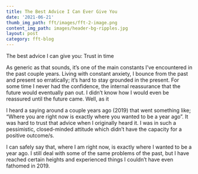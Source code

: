 ```yaml
---
title: The Best Advice I Can Ever Give You
date: '2021-06-21'
thumb_img_path: fft/images/fft-2-image.png
content_img_path: images/header-bg-ripples.jpg
layout: post
category: fft-blog
---
```


  The best advice I can give you: Trust in time
                  
As generic as that sounds, it’s one of the main constants I’ve encountered in the past couple years. Living with constant anxiety, I bounce from the past and present so erratically; it’s hard to stay grounded in the present. For some time I never had the confidence, the internal reassurance that the future would eventually pan out. I didn’t know how I would even be reassured until the future came. Well, as it

I heard a saying around a couple years ago (2019) that went something like; “Where you are right now is exactly where you wanted to be a year ago”. It was hard to trust that advice when I originally heard it. I was in such a pessimistic, closed-minded attitude which didn’t have the capacity for a positive outcome/s.

I can safely say that, where I am right now, is exactly where I wanted to be a year ago. I still deal with some of the same problems of the past, but I have reached certain heights and experienced things I couldn’t have even fathomed in 2019. 

